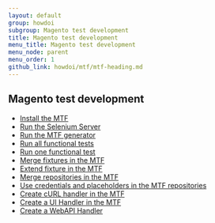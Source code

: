 ```yaml
---
layout: default
group: howdoi
subgroup: Magento test development
title: Magento test development
menu_title: Magento test development
menu_node: parent
menu_order: 1
github_link: howdoi/mtf/mtf-heading.md
---
```


## Magento test development

* <a href="{{site.gdeurl}}mtf/mtf_installation.html">Install the MTF</a>
* <a href="{{site.gdeurl}}mtf/mtf_quickstart/mtf_quickstart_environmemt.html#mtf_quickstart_env_selenium">Run the Selenium Server </a>
* <a href="{{site.gdeurl}}mtf/mtf_quickstart/mtf_quickstart_environmemt.html#mtf_quickstart_env_generator">Run the MTF generator </a>
* <a href="{{site.gdeurl}}mtf/mtf_quickstart/mtf_quickstart_runtest.html#mtf_quickstart_testrun_all">Run all functional tests </a>
* <a href="{{site.gdeurl}}mtf/mtf_quickstart/mtf_quickstart_runtest.html#mtf_quickstart_testrun_one">Run one functional test </a>
* <a href="{{site.gdeurl}}mtf/mtf_entities/mtf_fixture.html#mtf_fixture_merge">Merge fixtures in the MTF </a>
* <a href="{{site.gdeurl}}mtf/mtf_entities/mtf_fixture.html#mtf_fixture_extend">Extend fixture in the MTF </a>
* <a href="{{site.gdeurl}}mtf/mtf_entities/mtf_fixture-repo.html#mtf_repository_merge">Merge repositories in the MTF </a>
* <a href="{{site.gdeurl}}mtf/mtf_entities/mtf_fixture-repo.html#mtf_repository_credent_iso">Use credentials and placeholders in the MTF repositories </a>  
* <a href="{{site.gdeurl}}mtf/mtf_entities/mtf_handler.html#mtf_handler_howto-create-curl">Create cURL handler in the MTF </a>
* <a href="{{site.gdeurl}}mtf/mtf_entities/mtf_handler.html#mtf_handler_howto-create-ui">Create a UI Handler in the MTF </a>
* <a href="{{site.gdeurl}}mtf/mtf_entities/mtf_handler.html#mtf_handler_howto-create-webapi">Create a WebAPI Handler </a>
